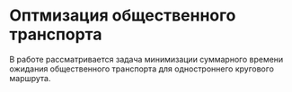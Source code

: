 # Оптмизация общественного транспорта
В работе рассматривается задача минимизации суммарного времени ожидания общественного транспорта для одностроннего кругового маршрута.
